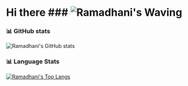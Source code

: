 # Hi there ### ![Ramadhani's Waving](https://raw.githubusercontent.com/MartinHeinz/MartinHeinz/master/wave.gif)

### :bar_chart: GitHub stats
![Ramadhani's GitHub stats](https://github-readme-stats.vercel.app/api?username=rdsarjito&theme=tokyonight&show_icons=true)

### :bar_chart: Language Stats
[![Ramadhani's Top Langs](https://github-readme-stats.vercel.app/api/top-langs/?username=rdsarjito&theme=tokyonight&show_icons=true)](https://github.com/anuraghazra/github-readme-stats)

<!--
**rdsarjito/rdsarjito** is a ✨ _special_ ✨ repository because its `README.md` (this file) appears on your GitHub profile.

Here are some ideas to get you started:

- 🔭 I’m currently working on ...
- 🌱 I’m currently learning ...
- 👯 I’m looking to collaborate on ...
- 🤔 I’m looking for help with ...
- 💬 Ask me about ...
- 📫 How to reach me: ...
- 😄 Pronouns: ...
- ⚡ Fun fact: ...
-->
